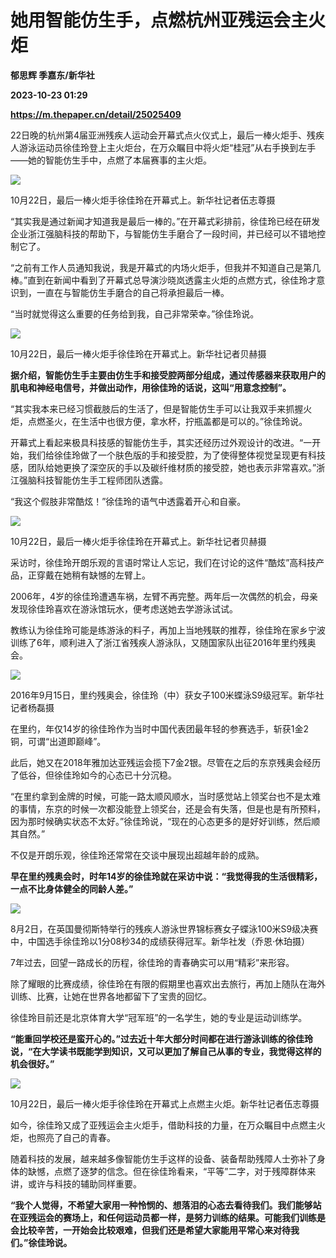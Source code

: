 # 她用智能仿生手，点燃杭州亚残运会主火炬
**郁思辉 季嘉东/新华社**

**2023-10-23 01:29**

**https://m.thepaper.cn/detail/25025409**

22日晚的杭州第4届亚洲残疾人运动会开幕式点火仪式上，最后一棒火炬手、残疾人游泳运动员徐佳玲登上主火炬台，在万众瞩目中将火炬“桂冠”从右手换到左手——她的智能仿生手中，点燃了本届赛事的主火炬。

![](https://imagecloud.thepaper.cn/thepaper/image/275/220/611.jpg)

10月22日，最后一棒火炬手徐佳玲在开幕式上。新华社记者伍志尊摄

“其实我是通过新闻才知道我是最后一棒的。”在开幕式彩排前，徐佳玲已经在研发企业浙江强脑科技的帮助下，与智能仿生手磨合了一段时间，并已经可以不错地控制它了。

“之前有工作人员通知我说，我是开幕式的内场火炬手，但我并不知道自己是第几棒。”直到在新闻中看到了开幕式总导演沙晓岚透露主火炬的点燃方式，徐佳玲才意识到，一直在与智能仿生手磨合的自己将承担最后一棒。

“当时就觉得这么重要的任务给到我，自己非常荣幸。”徐佳玲说。

![](https://imagecloud.thepaper.cn/thepaper/image/275/220/612.jpg)

10月22日，最后一棒火炬手徐佳玲在开幕式上。新华社记者贝赫摄

**据介绍，智能仿生手主要由仿生手和接受腔两部分组成，通过传感器来获取用户的肌电和神经电信号，并做出动作，用徐佳玲的话说，这叫“用意念控制”。**

“其实我本来已经习惯截肢后的生活了，但是智能仿生手可以让我双手来抓握火炬，点燃圣火，在生活中也很方便，拿水杯，拧瓶盖都是可以的。”徐佳玲说。

开幕式上看起来极具科技感的智能仿生手，其实还经历过外观设计的改进。“一开始，我们给徐佳玲做了一个肤色版的手和接受腔，为了使得整体视觉呈现更有科技感，团队给她更换了深空灰的手以及碳纤维材质的接受腔，她也表示非常喜欢。”浙江强脑科技智能仿生手工程师团队透露。

“我这个假肢非常酷炫！”徐佳玲的语气中透露着开心和自豪。

![](https://imagecloud.thepaper.cn/thepaper/image/275/220/613.jpg)

10月22日，最后一棒火炬手徐佳玲在开幕式上。新华社记者贝赫摄

采访时，徐佳玲开朗乐观的言语时常让人忘记，我们在讨论的这件“酷炫”高科技产品，正穿戴在她稍有缺憾的左臂上。

2006年，4岁的徐佳玲遭遇车祸，左臂不再完整。两年后一次偶然的机会，母亲发现徐佳玲喜欢在游泳馆玩水，便考虑送她去学游泳试试。

教练认为徐佳玲可能是练游泳的料子，再加上当地残联的推荐，徐佳玲在家乡宁波训练了6年，顺利进入了浙江省残疾人游泳队，又随国家队出征2016年里约残奥会。

![](https://imagecloud.thepaper.cn/thepaper/image/275/220/614.jpg)

2016年9月15日，里约残奥会，徐佳玲（中）获女子100米蝶泳S9级冠军。新华社记者杨磊摄

在里约，年仅14岁的徐佳玲作为当时中国代表团最年轻的参赛选手，斩获1金2铜，可谓“出道即巅峰”。

此后，她又在2018年雅加达亚残运会揽下7金2银。尽管在之后的东京残奥会经历了低谷，但徐佳玲如今的心态已十分沉稳。

“在里约拿到金牌的时候，可能一路太顺风顺水，当时感觉站上领奖台也不是太难的事情，东京的时候一次都没能登上领奖台，还是会有失落，但是也是有所预料，因为那时候确实状态不太好。”徐佳玲说，“现在的心态更多的是好好训练，然后顺其自然。”

不仅是开朗乐观，徐佳玲还常常在交谈中展现出超越年龄的成熟。

**早在里约残奥会时，时年14岁的徐佳玲就在采访中说：“我觉得我的生活很精彩，一点不比身体健全的同龄人差。”**

![](https://imagecloud.thepaper.cn/thepaper/image/275/220/615.jpg)

8月2日，在英国曼彻斯特举行的残疾人游泳世界锦标赛女子蝶泳100米S9级决赛中，中国选手徐佳玲以1分08秒34的成绩获得冠军。新华社发（乔恩·休珀摄）

7年过去，回望一路成长的历程，徐佳玲的青春确实可以用“精彩”来形容。

除了耀眼的比赛成绩，徐佳玲在有限的假期里也喜欢出去旅行，再加上随队在海外训练、比赛，让她在世界各地都留下了宝贵的回忆。

徐佳玲目前还是北京体育大学“冠军班”的一名学生，她的专业是运动训练学。

**“能重回学校还是蛮开心的。”过去近十年大部分时间都在进行游泳训练的徐佳玲说，“在大学读书既能学到知识，又可以更加了解自己从事的专业，我觉得这样的机会很好。”**

![](https://imagecloud.thepaper.cn/thepaper/image/275/220/616.jpg)

10月22日，最后一棒火炬手徐佳玲在开幕式上点燃主火炬。新华社记者伍志尊摄

如今，徐佳玲又成了亚残运会主火炬手，借助科技的力量，在万众瞩目中点燃主火炬，也照亮了自己的青春。

随着科技的发展，越来越多像智能仿生手这样的设备、装备帮助残障人士弥补了身体的缺憾，点燃了逐梦的信念。但在徐佳玲看来，“平等”二字，对于残障群体来讲，或许与科技的辅助同样重要。

**“我个人觉得，不希望大家用一种怜悯的、想落泪的心态去看待我们。我们能够站在亚残运会的赛场上，和任何运动员都一样，是努力训练的结果。可能我们训练是会比较辛苦，一开始会比较艰难，但我们还是希望大家能用平常心来对待我们。”徐佳玲说。**